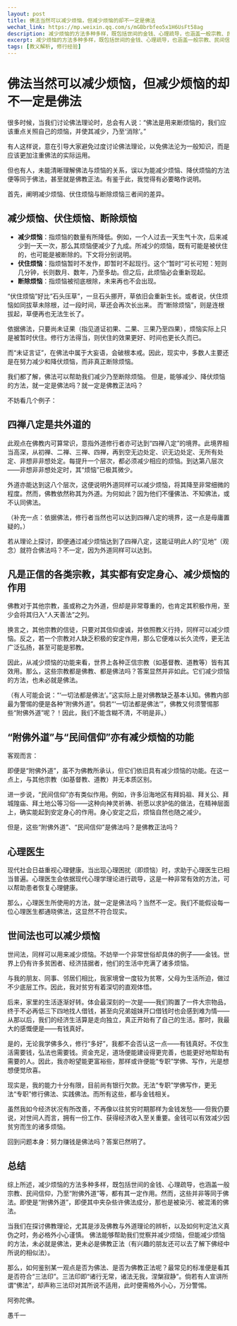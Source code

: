 ```yaml
---
layout: post
title: 佛法当然可以减少烦恼，但减少烦恼的却不一定是佛法
wechat_link: https://mp.weixin.qq.com/s/mGBbrbfeo5x1H6UsFt58ag
description: 减少烦恼的方法多种多样，既包括世间的金钱、心理疏导，也涵盖一般宗教、民间信仰，乃至“附佛外道”等，都有其一定作用。然而，这些并非等同于佛法。
excerpt: 减少烦恼的方法多种多样，既包括世间的金钱、心理疏导，也涵盖一般宗教、民间信仰，乃至“附佛外道”等，都有其一定作用。然而，这些并非等同于佛法。
tags: [教义解析, 修行经验]
---
```


# 佛法当然可以减少烦恼，但减少烦恼的却不一定是佛法

很多时候，当我们讨论佛法理论时，总会有人说：“佛法是用来断烦恼的，我们应该重点关照自己的烦恼，并使其减少，乃至‘消除’。”

有人这样说，意在引导大家避免过度讨论佛法理论，以免佛法沦为一般知识，而是应该更加注重佛法的实际运用。

但也有人，未能清晰理解佛法与烦恼的关系，误以为能减少烦恼、降伏烦恼的方法便等同于佛法，甚至就是佛教正法。有鉴于此，我觉得有必要略作说明。

首先，阐明减少烦恼、伏住烦恼与断除烦恼三者间的差异。

## 减少烦恼、伏住烦恼、断除烦恼

* **减少烦恼**：指烦恼的数量有所降低。例如，一个人过去一天生气十次，后来减少到一天一次，那么其烦恼便减少了九成。所减少的烦恼，既有可能是被伏住的，也可能是被断除的。下文将分别说明。
* **伏住烦恼**：指烦恼暂时不发作，即暂时不起现行。这个“暂时”可长可短：短则几分钟，长则数月、数年，乃至多劫。但之后，此烦恼必会重新现起。
* **断除烦恼**：指烦恼被彻底根除，未来再也不会出现。

“伏住烦恼”好比“石头压草”，一旦石头挪开，草依旧会重新生长。或者说，伏住烦恼如同拔草未除根，过一段时间，草还会再次长出来。
而“断除烦恼”，则是连根拔起，草便再也无法生长了。

依据佛法，只要尚未证果（指见道证初果、二果、三果乃至四果），烦恼实际上只是被暂时伏住。修行方法得当，则伏住的效果更好、时间也更长久而已。

而“未证言证”，在佛法中属于大妄语，会破根本戒。因此，现实中，多数人主要还是在努力减少和降伏烦恼，而非真正断除烦恼。

我们都了解，佛法可以帮助我们减少乃至断除烦恼。
但是，能够减少、降伏烦恼的方法，就一定是佛法吗？就一定是佛教正法吗？

不妨看几个例子：

## 四禅八定是共外道的

此观点在佛教内可算常识，意指外道修行者亦可达到“四禅八定”的境界。此境界相当高深，从初禅、二禅、三禅、四禅，再到空无边处定、识无边处定、无所有处定、非想非非想处定。每提升一个层次，都必须减少相应的烦恼。到达第八层次——非想非非想处定时，其“烦恼”已极其微少。

外道亦能达到这八个层次，这便说明外道同样可以减少烦恼，将其降至非常细微的程度。然而，佛教依然称其为外道。为何如此？因为他们不懂佛法、不知佛法，或不认同佛法。

（补充一点：依据佛法，修行者当然也可以达到四禅八定的境界，这一点是毋庸置疑的。）

若从理论上探讨，即便通过减少烦恼达到了四禅八定，这能证明此人的“见地”（观念）就符合佛法吗？不一定，因为外道同样可以达到。

## 凡是正信的各类宗教，其实都有安定身心、减少烦恼的作用

佛教对于其他宗教，虽或称之为外道，但却是非常尊重的，也肯定其积极作用，至少会将其归入“人天善法”之列。

换言之，其他宗教的信徒，只要对其信仰虔诚，并依照教义行持，同样可以减少烦恼。反之，若一个宗教对人缺乏积极的安定作用，那么它便难以长久流传，更无法广泛弘扬，甚至可能是邪教。

因此，从减少烦恼的功能来看，世界上各种正信宗教（如基督教、道教等）皆有其效用。那么，这些宗教都是佛教、都是佛法吗？答案显然并非如此。它们减少烦恼的方法，也未必就是佛法。

（有人可能会说：“‘一切法都是佛法’。”这实际上是对佛教缺乏基本认知。佛教内部最为警惕的便是各种“附佛外道”。倘若“‘一切法都是佛法’”，佛教又何须警惕那些“附佛外道”呢？！因此，我们不能含糊不清，不明是非。）

## “附佛外道”与“民间信仰”亦有减少烦恼的功能

客观而言：

即便是“附佛外道”，虽不为佛教所承认，但它们依旧具有减少烦恼的功能。在这一点上，与其他宗教（如基督教、道教）并无本质区别。

进一步说，“民间信仰”亦有类似作用。例如，许多沿海地区有拜妈祖、拜关公、拜城隍庙、拜土地公等习俗——这种向神灵祈祷、祈愿以求护佑的做法，在精神层面上，确实能起到安定身心的作用。身心安定之后，烦恼自然也随之减少。

但是，这些“附佛外道”、“民间信仰”是佛法吗？是佛教正法吗？

## 心理医生

现代社会日益重视心理健康。当出现心理困扰（即烦恼）时，求助于心理医生已相当普遍。心理医生会依据现代心理学理论进行疏导，这是一种非常有效的方法，可以帮助患者恢复心理健康。

那么，心理医生所使用的方法，就一定是佛法吗？当然不一定。我们不能假设每一位心理医生都通晓佛法，这显然不符合现实。

## 世间法也可以减少烦恼

世间法，同样可以用来减少烦恼。不妨举一个非常世俗却具体的例子——金钱。世界上仍有许多贫困者、经济拮据者，他们的生活中充满了诸多烦恼。

与我的朋友、同事、邻居们相比，我家境曾一度较为贫寒，父母为生活所迫，做过不少底层工作。因此，我对贫穷有着深切的直观体悟。

后来，家里的生活逐渐好转。体会最深刻的一次是——我们购置了一件大宗物品，终于不必再低三下四地找人借钱，甚至向兄弟姐妹开口借钱时也会感到难为情——从那以后，我们的经济生活算是走向独立，真正开始有了自己的生活。那时，我最大的感慨便是——有钱真好。

是的，无论我学佛多久，修行“多好”，我都不会否认这一点——有钱真好。不仅生活需要钱，弘法也需要钱。资金充足，道场便能建设得更完善，也能更好地帮助有需要的人。因此，我亦盼望能更富裕些，那样或许便能“专职”学佛、写作，光是想想便觉欣喜。

现实是，我的能力十分有限，目前尚有银行欠款。无法“专职”学佛写作，更无法“专职”修行佛法、实践佛法。而所有这些，都与金钱相关。

虽然我如今经济状况有所改善，不再像以往贫穷时期那样为金钱发愁——但我仍要说，对世间人而言，拥有一份工作、获得经济收入至关重要。金钱可以有效减少因贫穷而生的诸多烦恼。

回到问题本身：努力赚钱是佛法吗？答案已然明了。

## 总结

综上所述，减少烦恼的方法多种多样，既包括世间的金钱、心理疏导，也涵盖一般宗教、民间信仰，乃至“附佛外道”等，都有其一定作用。然而，这些并非等同于佛法。即使是“附佛外道”，即便其中夹杂些许佛法成分，那也是被染污、被混淆的佛法。

当我们在探讨佛教理论，尤其是涉及佛教与外道理论的辨析，以及如何判定法义真伪之时，务必格外小心谨慎。
佛法能够帮助我们觉察并减少烦恼，但能减少烦恼的方法，未必就是佛法，更未必是佛教正法（有兴趣的朋友还可以去了解下佛经中所说的相似法）。

那么，如何鉴别某一观点是否为佛法、是否为佛教正法呢？最常见的标准便是看其是否符合“三法印”。三法印即“诸行无常，诸法无我，涅槃寂静”。倘若有人宣讲所谓“佛法”，却声称三法印对其所说不适用，此时便需格外小心，万分警惕。

阿弥陀佛。

愚千一